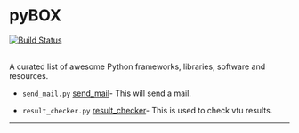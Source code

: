 # pyBOX
[![Build
Status](https://travis-ci.org/virtualvector/pyBOX.svg?branch=master)](https://travis-ci.org/virtualvector/pyBOX)
 
</br>A curated list of awesome Python frameworks, libraries, software and resources.

- `send_mail.py` [send_mail](https://github.com/virtualvector/pyBOX/blob/master/general/send_mail.py)- This will send a mail.

- `result_checker.py` [result_checker](https://github.com/virtualvector/pyBOX/blob/master/general/resutl_checker.py)- This is used to check vtu results.



- - -


